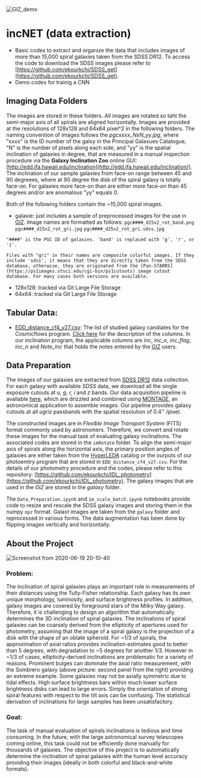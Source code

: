 ![GIZ_demo](https://user-images.githubusercontent.com/13570487/85185022-6c752b00-b24f-11ea-9f9a-9d1d007f4fb7.png)


# incNET (data extraction)

   - Basic codes to extract and organize the data that includes images of more than 15,000 spiral galaxies taken from the SDSS DR12. To access the code to download the SDSS images please refer to [https://github.com/ekourkchi/SDSS_get](https://github.com/ekourkchi/SDSS_get).
   - Demo codes for trainig a CNN 

## Imaging Data Folders

The images are stored in these folders. All images are rotated so taht the semi-major axis of all spirals are aligned horizontally. Images are provided at the resolutions of 128x128 and 64x64 pixel^2 in the following folders. The naming convention of images follows the *pgcxxxx_NxN_yy.jpg*, where "xxxx" is the ID number of the galxy in the Principal Galaxues Catalogue, "N" is the number of pixels along each side, and "yy" is the spatial inclination of galaxies in degree, that are measured in a manual inspection procedure via the **Galaxy Inclination Zoo** online GUI: [http://edd.ifa.hawaii.edu/inclination](http://edd.ifa.hawaii.edu/inclination/). The inclination of our sample galaxies from face-on  range between 45 and 90 degreees, where at 90 degree the disk of the spiral galaxy is totally face-on. For galaxies more face-on than are either more face-on than 45 degrees and/or are anomalous "yy" equals 0.

Both of the following folders contain the ~15,000 spiral images. 

   - galaxie: just includes a sample of preprocessed images for the use in [GIZ](http://edd.ifa.hawaii.edu/inclination/).
   Image names are formatted as follows:
   `pgc####_d25x2_rot_band.png`
   `pgc####_d25x2_rot_gri.jpg`
   `pgc####_d25x2_rot_gri.sdss.jpg`
   
    "####" is the PGC ID of galaxies. 'band' is replaced with 'g', 'r', or 'i'.
        
    Files with "gri" in their names are composite colorful images. If they include 'sdss', it means that they are directly taken from the SDSS database, otherwise, they are originated from the [Pan-STARRS](https://ps1images.stsci.edu/cgi-bin/ps1cutouts) image cutout database. For many cases both versions are available.
    
   - 128x128: tracked via Git Large File Storage
   - 64x64: tracked via Git Large File Storage
   
## Tabular Data:

   - [EDD_distance_cf4_v27.csv](https://raw.githubusercontent.com/ekourkchi/incNET-data/master/EDD_distance_cf4_v27.csv): The list of studied galaxy candiates for the Cosmicflows program. [Click here](http://edd.ifa.hawaii.edu/describe_columns.php?table=kcf4cand) for the description of the columns. In our inclination program, the applicable columns are *inc*, *inc_e*, *inc_flag*, *inc_n* and *Note_inc* that holds the notes entered by the [GIZ](http://edd.ifa.hawaii.edu/inclination/) users.


## Data Preparation

The images of our galaxies are extracted from [SDSS DR12](https://www.sdss.org/dr12/) data collection.
For each galaxy with available *SDSS* data, we download all the single exposure cutouts at *u, g, r, i* and *z* bands. Our data acquisition pipeline is available [here](https://github.com/ekourkchi/SDSS\_get}), which are drizzled and combined using [MONTAGE](http://montage.ipac.caltech.edu/docs/mProject.html), an astronomical application to assemble images. Our pipeline provides galaxy cutouts at all *ugriz* passbands with the spatial resolution of 0.4'' /pixel.

The constructed images are in *Flexible Image Transport System* (FITS) format commonly used by astronomers. Therefore, we convert and rotate these images for the manual task of evaluating galaxy inclinations. The associated codes are stored in the `imRotate` folder. To align the semi-major axis of spirals along the horizontal axis, the primary position angles of galaxies are either taken from the [HyperLEDA](http://leda.univ-lyon1.fr/) catalog or the ourputs of our photoemtry program that are stored in `EDD_distance_cf4_v27.csv`. For the details of our photometry procedure and the codes, please refer to this repository: [https://github.com/ekourkchi/IDL_photometry](https://github.com/ekourkchi/IDL_photometry). The galaxy images that are used in the *GIZ* are stored in the *galaxy* folder.

The `Data_Preparation.ipynb` and `im_scale_batch.ipynb` notebooks provide code to resize and rescale the SDSS galaxy images and storing them in the numpy `npz` format.
Galaxt images are taken from the `galaxy` folder and reprocessed in various forms. The data augmentation has been done by flipping images vertically and horizontally. 
   
## About the Project

![Screenshot from 2020-06-19 20-10-40](https://user-images.githubusercontent.com/13570487/85189112-fda4cb80-b268-11ea-83d5-172bca0fc78f.png)

### Problem: 
The inclination of spiral galaxies plays an important role in measurements of their distances using the Tully-Fisher relationship. Each galaxy has its own unique morphology, luminosity, and surface brightness profiles. In addition, galaxy images are covered by foreground stars of the Milky Way galaxy. Therefore, it is challenging to design an algorithm that automatically determines the 3D inclination of spiral galaxies.  The inclinations of spiral galaxies can be coarsely derived from the ellipticity of apertures used for photometry, assuming that the image of a spiral galaxy is the projection of a disk with the shape of an oblate spheroid. For ~1/3 of spirals, the approximation of axial ratios provides inclination estimates good to better than 5 degrees, with degradation to ~5 degrees for another 1/3.  However in ~1/3 of cases, ellipticity-derived inclinations are problematic for a variety of reasons.  Prominent bulges can dominate the axial ratio measurement, with the Sombrero galaxy (above picture: second panel from the right) providing an extreme example.  Some galaxies may not be axially symmetric due to tidal effects.  High surface brightness bars within much lower surface brightness disks can lead to large errors.  Simply the orientation of strong spiral features with respect to the tilt axis can be confusing.  The statistical derivation of inclinations for large samples has been unsatisfactory. 

### Goal:  
The task of manual evaluation of spirals inclinations is tedious and time consuming. In the future, with the large astronomical survey telescopes coming online, this task could not be efficiently done manually for thousands of galaxies. The objective of this project is to automatically determine the inclination of spiral galaxies with the human level accuracy providing their images (ideally in both colorful and black-and-white formats).
